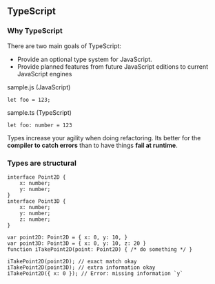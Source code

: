 ## TypeScript

### Why TypeScript

There are two main goals of TypeScript:

- Provide an optional type system for JavaScript.
- Provide planned features from future JavaScript editions to current JavaScript engines

sample.js (JavaScript)

```
let foo = 123;
```

sample.ts (TypeScript)

```
let foo: number = 123
```

Types increase your agility when doing refactoring. Its better for the __compiler to catch errors__ than to have things __fail at runtime__.

### Types are structural

```
interface Point2D {
    x: number;
    y: number;
}
interface Point3D {
    x: number;
    y: number;
    z: number;
}

var point2D: Point2D = { x: 0, y: 10, }
var point3D: Point3D = { x: 0, y: 10, z: 20 }
function iTakePoint2D(point: Point2D) { /* do something */ }

iTakePoint2D(point2D); // exact match okay
iTakePoint2D(point3D); // extra information okay
iTakePoint2D({ x: 0 }); // Error: missing information `y`
```
